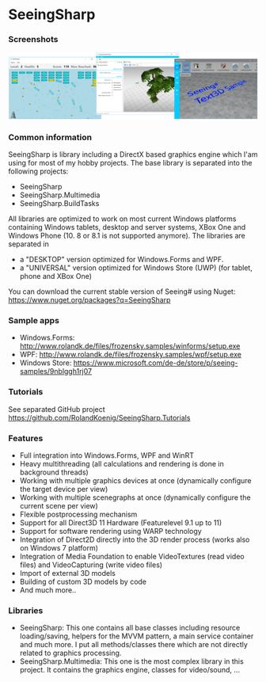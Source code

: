 # SeeingSharp
### Screenshots
![alt tag](Misc/WikiImages/SeeingSharp_Samples.png)

### Common information
SeeingSharp is library including a DirectX based graphics engine which I'am using for most of my hobby projects. 
The base library is separated into the following projects:
 - SeeingSharp
 - SeeingSharp.Multimedia
 - SeeingSharp.BuildTasks
 
All libraries are optimized to work on most current Windows platforms containing Windows tablets, desktop and server systems, XBox One and Windows Phone (10. 8 or 8.1 is not supported anymore). The libraries are separated in 
 - a "DESKTOP" version optimized for Windows.Forms and WPF.
 - a "UNIVERSAL" version optimized for Windows Store (UWP) (for tablet, phone and XBox One)

You can download the current stable version of Seeing# using Nuget:
https://www.nuget.org/packages?q=SeeingSharp

### Sample apps
 - Windows.Forms: http://www.rolandk.de/files/frozensky.samples/winforms/setup.exe
 - WPF: http://www.rolandk.de/files/frozensky.samples/wpf/setup.exe
 - Windows Store: https://www.microsoft.com/de-de/store/p/seeing-samples/9nblggh1rj07

### Tutorials
See separated GitHub project 
https://github.com/RolandKoenig/SeeingSharp.Tutorials

### Features
 - Full integration into Windows.Forms, WPF and WinRT
 - Heavy multithreading (all calculations and rendering is done in background threads)
 - Working with multiple graphics devices at once (dynamically configure the target device per view)
 - Working with multiple scenegraphs at once (dynamically configure the current scene per view)
 - Flexible postprocessing mechanism
 - Support for all Direct3D 11 Hardware (Featurelevel 9.1 up to 11)
 - Support for software rendering using WARP technology
 - Integration of Direct2D directly into the 3D render process (works also on Windows 7 platform)
 - Integration of Media Foundation to enable VideoTextures (read video files) and VideoCapturing (write video files)
 - Import of external 3D models 
 - Building of custom 3D models by code
 - And much more..

### Libraries
 - SeeingSharp: This one contains all base classes including resource loading/saving, helpers for the MVVM pattern, a main service container and much more. I put all methods/classes there which are not directly related to graphics processing.
 - SeeingSharp.Multimedia: This one is the most complex library in this project. It contains the graphics engine, classes for video/sound, ...